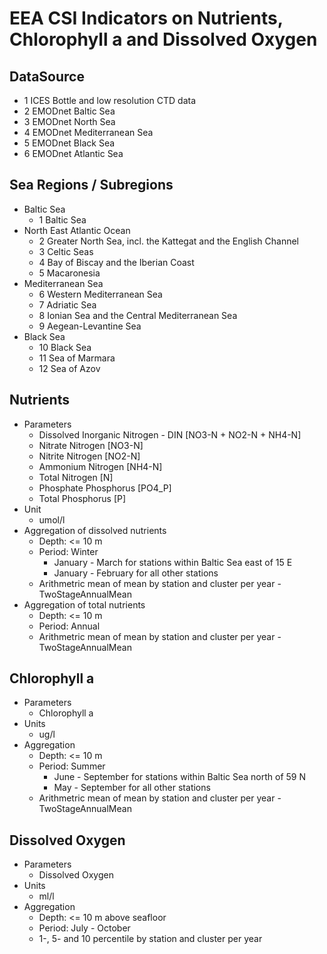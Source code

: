 # EEA CSI Indicators on Nutrients, Chlorophyll a and Dissolved Oxygen

## DataSource
  * 1 ICES Bottle and low resolution CTD data
  * 2 EMODnet Baltic Sea
  * 3 EMODnet North Sea
  * 4 EMODnet Mediterranean Sea
  * 5 EMODnet Black Sea
  * 6 EMODnet Atlantic Sea
  

## Sea Regions / Subregions
  * Baltic Sea
    * 1 Baltic Sea
  * North East Atlantic Ocean
    * 2 Greater North Sea, incl. the Kattegat and the English Channel
    * 3 Celtic Seas
    * 4 Bay of Biscay and the Iberian Coast
    * 5 Macaronesia
  * Mediterranean Sea
    * 6 Western Mediterranean Sea
    * 7 Adriatic Sea
    * 8 Ionian Sea and the Central Mediterranean Sea
    * 9 Aegean-Levantine Sea
  * Black Sea
    * 10 Black Sea
    * 11 Sea of Marmara
    * 12 Sea of Azov

## Nutrients
  * Parameters
    * Dissolved Inorganic Nitrogen - DIN [NO3-N + NO2-N + NH4-N]
    * Nitrate Nitrogen [NO3-N]
    * Nitrite Nitrogen [NO2-N]
    * Ammonium Nitrogen [NH4-N]
    * Total Nitrogen [N]
    * Phosphate Phosphorus [PO4_P]
    * Total Phosphorus [P]
  * Unit
    * umol/l
  * Aggregation of dissolved nutrients
    * Depth: <= 10 m
    * Period: Winter
        * January - March for stations within Baltic Sea east of 15 E
        * January - February for all other stations
    * Arithmetric mean of mean by station and cluster per year - TwoStageAnnualMean
  * Aggregation of total nutrients
    * Depth: <= 10 m
    * Period: Annual
    * Arithmetric mean of mean by station and cluster per year - TwoStageAnnualMean

## Chlorophyll a
  * Parameters
    * Chlorophyll a
  * Units
    * ug/l
  * Aggregation
    * Depth: <= 10 m
    * Period: Summer
      * June - September for stations within Baltic Sea north of 59 N
      * May - September for all other stations
    * Arithmetric mean of mean by station and cluster per year - TwoStageAnnualMean
  
## Dissolved Oxygen
  * Parameters
    * Dissolved Oxygen
  * Units
    * ml/l
  * Aggregation
    * Depth: <= 10 m above seafloor
    * Period: July - October
    * 1-, 5- and 10 percentile by station and cluster per year